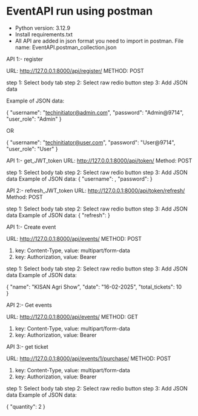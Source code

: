 # EventAPI run using postman
<!-- For setup pls follow below instruction-->
- Python version: 3.12.9
- Install requirements.txt
- All API are added in json format you need to import in postman. File name: EventAPI.postman_collection.json

<!-- For User Registration -->
API 1:- register
<!-- For register New user use below API -->
URL: http://127.0.0.1:8000/api/register/
METHOD: POST

<!-- for postdata follow below step -->
step 1: Select body tab
step 2: Select raw redio button
step 3: Add JSON data

Example of JSON data:
<!-- for creating a user with admin role -->
{
    "username": "techinitiator@admin.com",
    "password": "Admin@9714",
    "user_role": "Admin"
}

OR
<!-- for creating a user with user role -->
{
    "username": "techinitiator@user.com",
    "password": "User@9714",
    "user_role": "User"
}


<!-- To gennerate jwt token use below API -->
API 1:- get_JWT_token
URL: http://127.0.0.1:8000/api/token/
Method: POST

<!-- for postdata follow below step -->
step 1: Select body tab
step 2: Select raw redio button
step 3: Add JSON data
Example of JSON data:
{
    "username": <USERNAME>,
    "password": <PASSWORD>
}


<!-- To gennerate new access token using refresh token use below API -->
API 2:- refresh_JWT_token
URL: http://127.0.0.1:8000/api/token/refresh/
Method: POST
<!-- for postdata follow below step -->
step 1: Select body tab
step 2: Select raw redio button
step 3: Add JSON data
Example of JSON data:
{
    "refresh": <JWT REFRESH TOKEN>
}


<!-- For Event Management -->
API 1:- Create event

<!-- For creating a new event below API -->
URL: http://127.0.0.1:8000/api/events/
METHOD: POST

<!-- Add this in header section for JWT authentication-->
1.  key: Content-Type,
    value: multipart/form-data
2.  key: Authorization,
    value: Bearer <JWT ACCESS TOKEN>

<!-- for postdata follow below step -->
step 1: Select body tab
step 2: Select raw redio button
step 3: Add JSON data
Example of JSON data:
<!-- for creating a user with admin role -->
{
    "name": "KISAN Agri Show",
    "date": "16-02-2025",
    "total_tickets": 10   
}

API 2:- Get events
<!-- For getting all the events -->
URL: http://127.0.0.1:8000/api/events/
METHOD: GET

<!-- Add this in header section for JWT authentication-->
1.  key: Content-Type,
    value: multipart/form-data
2.  key: Authorization,
    value: Bearer <JWT ACCESS TOKEN>


API 3:- get ticket
<!-- For Ticket Purchase -->
URL: http://127.0.0.1:8000/api/events/1/purchase/
METHOD: POST

<!-- Add this in header section for JWT authentication-->
1.  key: Content-Type,
    value: multipart/form-data
2.  key: Authorization,
    value: Bearer <JWT ACCESS TOKEN>

<!-- for postdata follow below step -->
step 1: Select body tab
step 2: Select raw redio button
step 3: Add JSON data
Example of JSON data:
<!-- for creating a user with admin role -->
{
    "quantity": 2
}